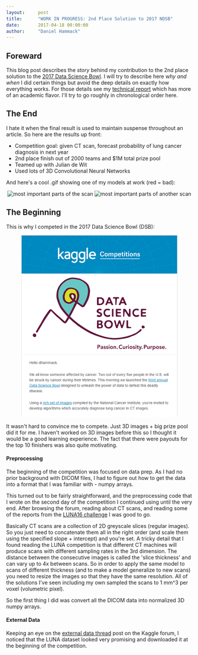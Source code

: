 ```yaml
---
layout:     post
title:      "WORK IN PROGRESS: 2nd Place Solution to 2017 NDSB"
date:       2017-04-18 00:00:00
author:     "Daniel Hammack"
---
```



## Foreward

This blog post describes the *story* behind my contribution to the 2nd place solution to the [2017 Data Science Bowl](https://www.kaggle.com/c/data-science-bowl-2017/). I will try to describe here *why and when* I did certain things but avoid the deep details on exactly how everything works. For those details see my [technical report](https://github.com/dhammack/dhammack.github.io/2017dsbreport.pdf) which has more of an academic flavor. I'll try to go roughly in chronological order here. 

## The End
I hate it when the final result is used to maintain suspense throughout an article. So here are the results up front:

* Competition goal: given CT scan, forecast probability of lung cancer diagnosis in next year
* 2nd place finish out of 2000 teams and $1M total prize pool
* Teamed up with Julian de Wit
* Used lots of 3D Convolutional Neural Networks

And here's a cool .gif showing one of my models at work (red = bad):

<center>
<p><img src="/images/global_importance_db8e5fe2c0c7e92db6cac98df51c3802.gif" alt="most important parts of the scan" style="width:512px;height:512px;"/>
<img src="/images/global_importance_f31e47d431624a0ea59b84de044ae55e.gif" alt="most important parts of another scan" style="width:512px;height:512px;"/>
</p>
</center>

## The Beginning

This is why I competed in the 2017 Data Science Bowl (DSB):

<center>
<p><img src="/images/start_email.PNG" alt="start email" /> </p>
</center>

It wasn't hard to convince me to compete. Just 3D images + big prize pool did it for me. I haven't worked on 3D images before this so I thought it would be a good learning experience. The fact that there were payouts for the top 10 finishers was also quite motivating.

#### Preprocessing

The beginning of the competition was focused on data prep. As I had no prior background with DICOM files, I had to figure out how to get the data into a format that I was familiar with - numpy arrays.

This turned out to be fairly straightforward, and the preprocessing code that I wrote on the second day of the competition I continued using until the very end. After browsing the forum, reading about CT scans, and reading some of the reports from the [LUNA16 challenge](https://luna16.grand-challenge.org/) I was good to go. 

Basically CT scans are a collection of 2D greyscale slices (regular images). So you just need to concatenate them all in the right order (and scale them using the specified slope + intercept) and you're set. A tricky detail that I found reading the LUNA competition is that different CT machines will produce scans with different sampling rates in the 3rd dimension. The distance between the consecutive images is called the 'slice thickness' and can vary up to 4x between scans. So in order to apply the same model to scans of different thickness (and to make a model generalize to new scans) you need to resize the images so that they have the same resolution. All of the solutions I've seen including my own sampled the scans to 1 mm^3 per voxel (volumetric pixel).

So the first thing I did was convert all the DICOM data into normalized 3D numpy arrays.

#### External Data

Keeping an eye on the [external data thread](https://www.kaggle.com/c/data-science-bowl-2017/discussion/27666) post on the Kaggle forum, I noticed that the LUNA dataset looked very promising and downloaded it at the beginning of the competition. 


